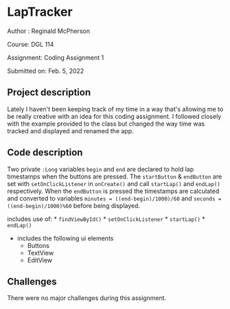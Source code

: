 # LapTracker

Author : Reginald McPherson

Course: DGL 114

Assignment: Coding Assignment 1

Submitted on: Feb. 5, 2022

## Project description
Lately I haven't been keeping track of my time in a way that's allowing me to be really creative with an idea for this coding assignment.
I followed closely with the example provided to the class but changed the way time was tracked and displayed and renamed the app.

## Code description
Two private `:Long` variables `begin` and `end` are declared to hold lap timestamps when the buttons are pressed. The `startButton` & `endButton` are set with `setOnClickListener` in `onCreate()` and call `startLap()` and `endLap()` respectively. When the `endButton` is pressed the timestamps are calculated and converted to variables `minutes = ((end-begin)/1000)/60` and `seconds = ((end-begin)/1000)%60` before being displayed.

includes use of:
    * `findViewById()`
    * `setOnClickListener`
    * `startLap()`
    * `endLap()`
    

* includes the following ui elements
    * Buttons
    * TextView
    * EditView

## Challenges
There were no major challenges during this assignment.
